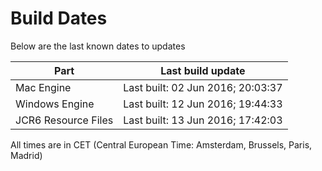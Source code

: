 # Build Dates

Below are the last known dates to updates

Part | Last build update
-----|-----
Mac Engine | Last built: 02 Jun 2016; 20:03:37
Windows Engine | Last built: 12 Jun 2016; 19:44:33
JCR6 Resource Files | Last built: 13 Jun 2016; 17:42:03
All times are in CET (Central European Time: Amsterdam, Brussels, Paris, Madrid)



